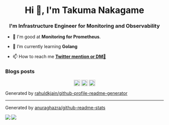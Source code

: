 <h1 align="center">Hi 👋, I'm Takuma Nakagame</h1>
<h3 align="center">I'm Infrastructure Engineer for Monitoring and Observability</h3>

- 🥳 I'm good at **Monitoring for Prometheus**.

- 🌱 I’m currently learning **Golang**

- 📫 How to reach me **[Twitter mention or DM📧](https://twitter.com/kameneko1004)**

### Blogs posts
<!-- BLOG-POST-LIST:START -->
<!-- BLOG-POST-LIST:END -->

<p align="center">
<a href="https://twitter.com/kameneko1004" target="blank"><img align="center" src="https://cdn.jsdelivr.net/npm/simple-icons@3.0.1/icons/twitter.svg" alt="kameneko1004" height="20" width="20" /></a>
<a href="https://linkedin.com/in/takuma-nakagame" target="blank"><img align="center" src="https://cdn.jsdelivr.net/npm/simple-icons@3.0.1/icons/linkedin.svg" alt="takuma-nakagame" height="20" width="20" /></a>
<a href="https://medium.com/penguin-lab" target="blank"><img align="center" src="https://cdn.jsdelivr.net/npm/simple-icons@3.0.1/icons/medium.svg" alt="penguin-lab" height="20" width="20" /></a>
</p>

Generated by [rahuldkjain/github-profile-readme-generator](https://github.com/rahuldkjain/github-profile-readme-generator)

---
Generated by [anuraghazra/github-readme-stats](https://github.com/anuraghazra/github-readme-stats)

<a href="https://github.com/TakumaNakagame/github-readme-stats">
  <img align="left" src="https://github-readme-stats.vercel.app/api?username=TakumaNakagame&count_private=true&theme=vue" />
</a>
<a href="https://github.com/TakumaNakagame/github-readme-stats">
  <img align="left" src="https://github-readme-stats.vercel.app/api/top-langs/?username=TakumaNakagame" />
</a>
